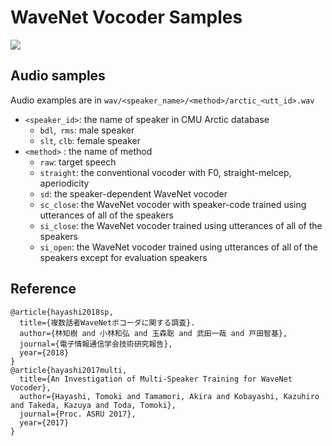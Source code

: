 # WaveNet Vocoder Samples

![](figure/overview.bmp)

## Audio samples

Audio examples are in `wav/<speaker_name>/<method>/arctic_<utt_id>.wav`

- `<speaker_id>`: the name of speaker in CMU Arctic database
  - `bdl`,` rms`: male speaker
  - `slt`, `clb`: female speaker
- `<method>` : the name of method
  - `raw`: target speech
  - `straight`: the conventional vocoder with F0, straight-melcep, aperiodicity
  - `sd`: the speaker-dependent WaveNet vocoder 
  - `sc_close`: the WaveNet vocoder with speaker-code trained using utterances of all of the speakers
  - `si_close`: the WaveNet vocoder trained using utterances of all of the speakers
  - `si_open`: the WaveNet vocoder trained using utterances of all of the speakers except for evaluation speakers

## Reference

```
@article{hayashi2018sp,
  title={複数話者WaveNetボコーダに関する調査}.
  author={林知樹 and 小林和弘 and 玉森聡 and 武田一哉 and 戸田智基},
  journal={電子情報通信学会技術研究報告},
  year={2018}
}
@article{hayashi2017multi,
  title={An Investigation of Multi-Speaker Training for WaveNet Vocoder},
  author={Hayashi, Tomoki and Tamamori, Akira and Kobayashi, Kazuhiro and Takeda, Kazuya and Toda, Tomoki},
  journal={Proc. ASRU 2017},
  year={2017}
}
```



